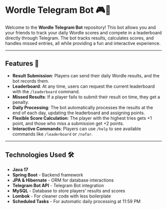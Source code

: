 # Wordle Telegram Bot 🎮🤖

Welcome to the **Wordle Telegram Bot** repository! This bot allows you and your friends to track your daily Wordle scores and compete in a leaderboard directly through Telegram. The bot tracks results, calculates scores, and handles missed entries, all while providing a fun and interactive experience.

---

## Features 🚀

- **Result Submission**: Players can send their daily Wordle results, and the bot records them.
- **Leaderboard**: At any time, users can request the current leaderboard with the `/leaderboard` command.
- **Missed Results**: If a player fails to submit their result on time, they get a penalty.
- **Daily Processing**: The bot automatically processes the results at the end of each day, updating the leaderboard and assigning points.
- **Flexible Score Calculation**: The player with the highest tries gets +1 point, and those who miss a submission get +2 points.
- **Interactive Commands**: Players can use `/help` to see available commands like `/leaderboard` or `/nafar`.

---

## Technologies Used 🛠️

- **Java 17**
- **Spring Boot** - Backend framework
- **JPA & Hibernate** - ORM for database interactions
- **Telegram Bot API** - Telegram Bot integration
- **MySQL** - Database to store players' results and scores
- **Lombok** - For cleaner code with less boilerplate
- **Scheduled Tasks** - For automatic daily processing at 11:59 PM
